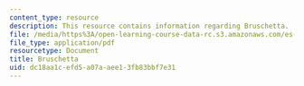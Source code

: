 ```yaml
---
content_type: resource
description: This resource contains information regarding Bruschetta.
file: /media/https%3A/open-learning-course-data-rc.s3.amazonaws.com/es-s41-speak-italian-with-your-mouth-full-spring-2012/dc18aa1cefd5a07aaee13fb83bbf7e31_MITES_S41S12_recipe_6c.pdf
file_type: application/pdf
resourcetype: Document
title: Bruschetta
uid: dc18aa1c-efd5-a07a-aee1-3fb83bbf7e31
---
```

